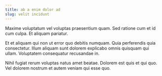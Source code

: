 ```yaml
---
title: ab a enim dolor ad
slug: velit incidunt
---
```


Maxime voluptatum vel voluptas praesentium quam. Sed ratione cum et id cum culpa. Et aliquam pariatur.

Et et aliquam qui non ut error quo debitis numquam. Quia perferendis quia consectetur. Illum aliquam sunt dolorem explicabo omnis quisquam qui ullam. Voluptatem consequatur recusandae in.

Nihil fugiat rerum voluptas natus amet beatae. Dolorem est quis et qui quo. Vel dolorem nostrum et autem veniam qui esse quo.
